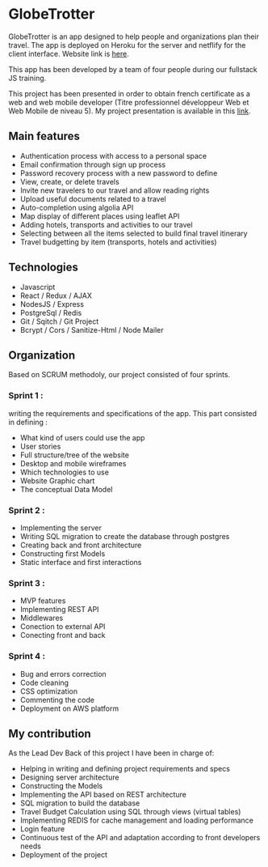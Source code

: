 # GlobeTrotter

GlobeTrotter is an app designed to help people and organizations plan their travel. The app is deployed on Heroku for the server and netflify for the client interface. Website link is [here](https://priceless-heisenberg-0c1f50.netlify.app/).

This app has been developed by a team of four people during our fullstack JS training.  

This project has been presented in order to obtain french certificate as a web and web mobile developer (Titre professionnel développeur Web et Web Mobile de niveau 5). My project presentation is available in this [link](https://drive.google.com/file/d/18pH5Zba13CuXeQRS6IdSLRy-O4alGiS1/view?usp=sharing).

## Main features
- Authentication process with access to a personal space
- Email confirmation through sign up process
- Password recovery process with a new password to define
- View, create, or delete travels
- Invite new travelers to our travel and allow reading rights
- Upload useful documents related to a travel
- Auto-completion using algolia API
- Map display of different places using leaflet API
- Adding hotels, transports and activities to our travel
- Selecting between all the items selected to build final travel itinerary
- Travel budgetting by item (transports, hotels and activities)

## Technologies
- Javascript
- React / Redux / AJAX
- NodesJS / Express
- PostgreSql / Redis 
- Git / Sqitch / Git Project
- Bcrypt / Cors / Sanitize-Html / Node Mailer

## Organization
Based on SCRUM methodoly, our project consisted of four sprints.

### Sprint 1 :
writing the requirements and specifications of the app. This part consisted in defining :
- What kind of users could use the app
- User stories
- Full structure/tree of the website
- Desktop and mobile wireframes
- Which technologies to use
- Website Graphic chart
- The conceptual Data Model

### Sprint 2 :
- Implementing the server
- Writing SQL migration to create the database through postgres
- Creating back and front architecture
- Constructing first Models
- Static interface and first interactions

### Sprint 3 : 
- MVP features
- Implementing REST API
- Middlewares
- Conection to external API
- Conecting front and back 
  
### Sprint 4 : 
- Bug and errors correction
- Code cleaning
- CSS optimization
- Commenting the code
- Deployment on AWS platform

## My contribution
As the Lead Dev Back of this project I have been in charge of:
- Helping in writing and defining project requirements and specs
- Designing server architecture 
- Constructing the Models
- Implementing the API based on REST architecture
- SQL migration to build the database
- Travel Budget Calculation using SQL through views (virtual tables)
- Implementing REDIS for cache management and loading performance
- Login feature
- Continuous test of the API and adaptation according to front developers needs
- Deployment of the project